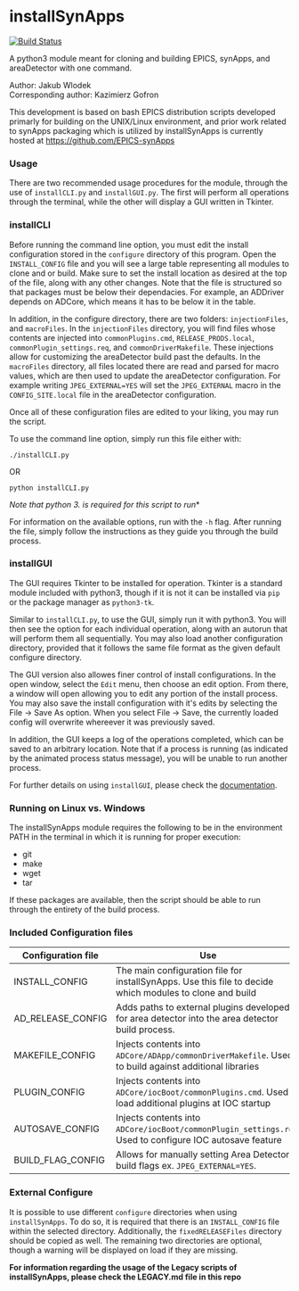 # installSynApps

[![Build Status](https://travis-ci.org/jwlodek/installSynApps.svg?branch=master)](https://travis-ci.org/jwlodek/installSynApps)

A python3 module meant for cloning and building EPICS, synApps, and areaDetector with one command.

Author: Jakub Wlodek  
Corresponding author: Kazimierz Gofron

This development is based on bash EPICS distribution scripts developed primarly for building on the UNIX/Linux environment, and prior work related to synApps packaging which is utilized by installSynApps is currently hosted at https://github.com/EPICS-synApps

### Usage

There are two recommended usage procedures for the module, through the use of `installCLI.py` and `installGUI.py`. The first will perform all operations through the terminal, while the other will display a GUI written in Tkinter. 

### installCLI

Before running the command line option, you must edit the install configuration stored in the `configure` directory of this program. Open the `INSTALL_CONFIG` file and you will see a large table representing all modules to clone and or build. Make sure to set the install location as desired at the top of the file, along with any other changes. Note that the file is structured so that packages must be below their dependacies. For example, an ADDriver depends on ADCore, which means it has to be below it in the table.

In addition, in the configure directory, there are two folders: `injectionFiles`, and `macroFiles`. In the `injectionFiles` directory, you will find files whose contents are injected into `commonPlugins.cmd`, `RELEASE_PRODS.local`, `commonPlugin_settings.req`, and `commonDriverMakefile`. These injections allow for customizing the areaDetector build past the defaults. In the `macroFiles` directory, all files located there are read and parsed for macro values, which are then used to update the areaDetector configuration. For example writing `JPEG_EXTERNAL=YES` will set the `JPEG_EXTERNAL` macro in the `CONFIG_SITE.local` file in the areaDetector configuration.

Once all of these configuration files are edited to your liking, you may run the script.

To use the command line option, simply run this file either with:
```
./installCLI.py
```
OR
```
python installCLI.py
```
**Note that python 3.* is required for this script to run**

For information on the available options, run with the `-h` flag. After running the file, simply follow the instructions as they guide you through the build process.

### installGUI

The GUI requires Tkinter to be installed for operation. Tkinter is a standard module included with python3, though if it is not it can be installed via `pip` or the package manager as `python3-tk`.

Similar to `installCLI.py`, to use the GUI, simply run it with python3. You will then see the option for each individual operation, along with an autorun that will perform them all sequentially. You may also load another configuration directory, provided that it follows the same file format as the given default configure directory.

The GUI version also allowes finer control of install configurations. In the open window, select the `Edit` menu, then choose an edit option. From there, a window will open allowing you to edit any portion of the install process. You may also save the install configuration with it's edits by selecting the File -> Save As option. When you select File -> Save, the currently loaded config will overwrite whereever it was previously saved.

In addition, the GUI keeps a log of the operations completed, which can be saved to an arbitrary location. Note that if a process is running (as indicated by the animated process status message), you will be unable to run another process.

For further details on using `installGUI`, please check the [documentation](https://epicsNSLS2-deploy.github.io/installSynApps).

### Running on Linux vs. Windows

The installSynApps module requires the following to be in the environment PATH in the terminal in which it is running for proper execution:
* git
* make
* wget
* tar

If these packages are available, then the script should be able to run through the entirety of the build process.

### Included Configuration files

Configuration file      | Use 
-------------------------|--------------------
INSTALL_CONFIG      | The main configuration file for installSynApps. Use this file to decide which modules to clone and build
AD_RELEASE_CONFIG   | Adds paths to external plugins developed for area detector into the area detector build process.
MAKEFILE_CONFIG     | Injects contents into `ADCore/ADApp/commonDriverMakefile`. Used to build against additional libraries
PLUGIN_CONFIG       | Injects contents into `ADCore/iocBoot/commonPlugins.cmd`. Used to load additional plugins at IOC startup
AUTOSAVE_CONFIG     | Injects contents into `ADCore/iocBoot/commonPlugin_settings.req`. Used to configure IOC autosave feature
BUILD_FLAG_CONFIG   | Allows for manually setting Area Detector build flags ex. `JPEG_EXTERNAL=YES`.

### External Configure

It is possible to use different `configure` directories when using `installSynApps`. To do so, it is required that there is an `INSTALL_CONFIG` file within the selected directory. Additionally, the `fixedRELEASEFiles` directory should be copied as well. The remaining two directories are optional, though a warning will be displayed on load if they are missing.

**For information regarding the usage of the Legacy scripts of installSynApps, please check the LEGACY.md file in this repo**
